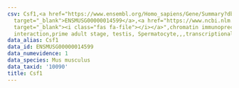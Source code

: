 ```yaml
---
csv: Csf1,<a href="https://www.ensembl.org/Homo_sapiens/Gene/Summary?db=core;g=ENSMUSG00000014599"
  target="_blank">ENSMUSG00000014599</a>,<a href="https://www.ncbi.nlm.nih.gov/pubmed/25450459"
  target="_blank"><i class="fas fa-file"></i></a>",chromatin immunoprecipitation assay,direct
  interaction,prime adult stage, testis, Spermatocyte,,,transcriptional regulation,
data_alias: Csf1
data_id: ENSMUSG00000014599
data_numevidence: 1
data_species: Mus musculus
data_taxid: '10090'
title: Csf1
---
```

